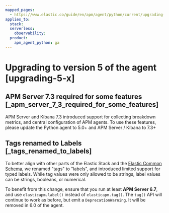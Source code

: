 ```yaml
---
mapped_pages:
  - https://www.elastic.co/guide/en/apm/agent/python/current/upgrading-5.x.html
applies_to:
  stack:
  serverless:
    observability:
  product:
    apm_agent_python: ga
---
```


# Upgrading to version 5 of the agent [upgrading-5-x]

## APM Server 7.3 required for some features [_apm_server_7_3_required_for_some_features]

APM Server and Kibana 7.3 introduced support for collecting breakdown metrics, and central configuration of APM agents. To use these features, please update the Python agent to 5.0+ and APM Server / Kibana to 7.3+


## Tags renamed to Labels [_tags_renamed_to_labels]

To better align with other parts of the Elastic Stack and the [Elastic Common Schema](ecs://reference/index.md), we renamed "tags" to "labels", and introduced limited support for typed labels. While tag values were only allowed to be strings, label values can be strings, booleans, or numerical.

To benefit from this change, ensure that you run at least **APM Server 6.7**, and use `elasticapm.label()` instead of `elasticapm.tag()`. The `tag()` API will continue to work as before, but emit a `DeprecationWarning`. It will be removed in 6.0 of the agent.


